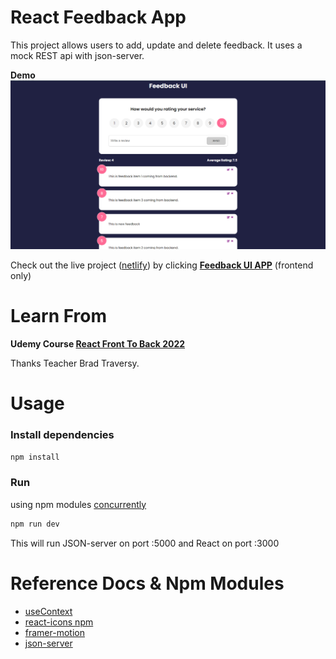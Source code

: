 # React Feedback App

This project allows users to add, update and delete feedback. It uses a mock REST api with json-server.

**Demo**
<img src='https://github.com/xxrjun/feedback-app/blob/master/demo.png'>

Check out the live project ([netlify](https://www.netlify.com/)) by clicking **[Feedback UI APP](https://rjun-feedback-project.netlify.app/)** (frontend only)

# Learn From

**Udemy Course [React Front To Back 2022](https://www.udemy.com/course/react-front-to-back-2022/)**

Thanks Teacher Brad Traversy.

# Usage

### Install dependencies

```bash
npm install
```

### Run

using npm modules [concurrently](https://www.npmjs.com/package/concurrently)
```bash
npm run dev
```

This will run JSON-server on port :5000 and React on port :3000

# Reference Docs & Npm Modules

- [useContext](https://reactjs.org/docs/legacy-context.html#how-to-use-context)
- [react-icons npm](https://www.npmjs.com/package/react-icons)
- [framer-motion](https://www.npmjs.com/package/framer-motion)
- [json-server](https://www.npmjs.com/package/json-server)
